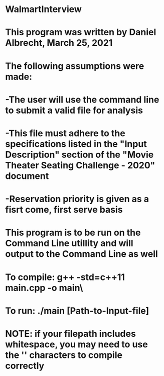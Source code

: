 # WalmartInterview


# This program was written by Daniel Albrecht, March 25, 2021

# The following assumptions were made:

# -The user will use the command line to submit a valid file for analysis
# -This file must adhere to the specifications listed in the "Input Description" section of the "Movie Theater Seating Challenge - 2020" document
# -Reservation priority is given as a fisrt come, first serve basis

# This program is to be run on the Command Line utillity and will output to the Command Line as well

# To compile: g++ -std=c++11 main.cpp -o main\
# To run: ./main [Path-to-Input-file]
# NOTE: if your filepath includes whitespace, you may need to use the '' characters to compile correctly